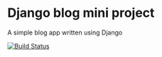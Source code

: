 # Django blog mini project

A simple blog app written using Django

[![Build Status](https://travis-ci.org/JShad30/django-blog-mini.svg?branch=master)](https://travis-ci.org/JShad30/django-blog-mini)